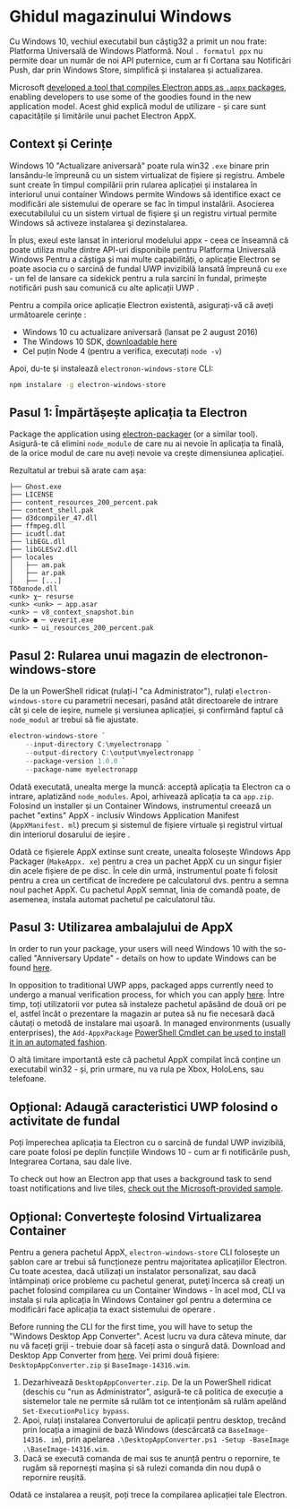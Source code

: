# Ghidul magazinului Windows

Cu Windows 10, vechiul executabil bun câştig32 a primit un nou frate: Platforma Universală de Windows Platformă. Noul `. formatul ppx` nu permite doar un număr de noi API puternice, cum ar fi Cortana sau Notificări Push, dar prin Windows Store, simplifică și instalarea și actualizarea.

Microsoft [developed a tool that compiles Electron apps as `.appx` packages][electron-windows-store], enabling developers to use some of the goodies found in the new application model. Acest ghid explică modul de utilizare - și care sunt capacitățile și limitările unui pachet Electron AppX.

## Context și Cerințe

Windows 10 "Actualizare aniversară" poate rula win32 `.exe` binare prin lansându-le împreună cu un sistem virtualizat de fișiere și registru. Ambele sunt create în timpul compilării prin rularea aplicației și instalarea în interiorul unui container Windows permite Windows să identifice exact ce modificări ale sistemului de operare se fac în timpul instalării. Asocierea executabilului cu un sistem virtual de fişiere şi un registru virtual permite Windows să activeze instalarea şi dezinstalarea.

În plus, exeul este lansat în interiorul modelului appx - ceea ce înseamnă că poate utiliza multe dintre API-uri disponibile pentru Platforma Universală Windows Pentru a câștiga și mai multe capabilități, o aplicație Electron se poate asocia cu o sarcină de fundal UWP invizibilă lansată împreună cu `exe` - un fel de lansare ca sidekick pentru a rula sarcini în fundal, primește notificări push sau comunică cu alte aplicații UWP .

Pentru a compila orice aplicație Electron existentă, asigurați-vă că aveți următoarele cerințe :

* Windows 10 cu actualizare aniversară (lansat pe 2 august 2016)
* The Windows 10 SDK, [downloadable here][windows-sdk]
* Cel puțin Node 4 (pentru a verifica, executați `node -v`)

Apoi, du-te și instalează `electronon-windows-store` CLI:

```sh
npm instalare -g electron-windows-store
```

## Pasul 1: Împărtășește aplicația ta Electron

Package the application using [electron-packager][electron-packager] (or a similar tool). Asigură-te că elimini `node_module` de care nu ai nevoie în aplicația ta finală, de la orice modul de care nu aveți nevoie va crește dimensiunea aplicației.

Rezultatul ar trebui să arate cam așa:

```plaintext
├── Ghost.exe
├── LICENSE
├── content_resources_200_percent.pak
├── content_shell.pak
├── d3dcompiler_47.dll
├── ffmpeg.dll
├── icudtl.dat
├── libEGL.dll
├── libGLESv2.dll
├── locales
│   ├── am.pak
│   ├── ar.pak
│   ├── [...]
Τδδαnode.dll
<unk> χ─ resurse
<unk> <unk> ─ app.asar
<unk> ─ v8_context_snapshot.bin
<unk> ● ─ veveriț.exe
<unk> ─ ui_resources_200_percent.pak
```

## Pasul 2: Rularea unui magazin de electronon-windows-store

De la un PowerShell ridicat (rulați-l "ca Administrator"), rulați `electron-windows-store` cu parametrii necesari, pasând atât directoarele de intrare cât și cele de ieșire, numele și versiunea aplicației, și confirmând faptul că `node_modul` ar trebui să fie ajustate.

```powershell
electron-windows-store `
    --input-directory C:\myelectronapp `
    --output-directory C:\output\myelectronapp `
    --package-version 1.0.0 `
    --package-name myelectronapp
```

Odată executată, unealta merge la muncă: acceptă aplicația ta Electron ca o intrare, aplatizând `node_modules`. Apoi, arhivează aplicația ta ca `app.zip`. Folosind un installer și un Container Windows, instrumentul creează un pachet "extins" AppX - inclusiv Windows Application Manifest (`AppXManifest. ml`) precum și sistemul de fișiere virtuale și registrul virtual din interiorul dosarului de ieșire .

Odată ce fișierele AppX extinse sunt create, unealta folosește Windows App Packager (`MakeAppx. xe`) pentru a crea un pachet AppX cu un singur fișier din acele fișiere de pe disc. În cele din urmă, instrumentul poate fi folosit pentru a crea un certificat de încredere pe calculatorul dvs. pentru a semna noul pachet AppX. Cu pachetul AppX semnat, linia de comandă poate, de asemenea, instala automat pachetul pe calculatorul tău.

## Pasul 3: Utilizarea ambalajului de AppX

In order to run your package, your users will need Windows 10 with the so-called "Anniversary Update" - details on how to update Windows can be found [here][how-to-update].

In opposition to traditional UWP apps, packaged apps currently need to undergo a manual verification process, for which you can apply [here][centennial-campaigns]. Între timp, toți utilizatorii vor putea să instaleze pachetul apăsând de două ori pe el, astfel încât o prezentare la magazin ar putea să nu fie necesară dacă căutați o metodă de instalare mai ușoară. In managed environments (usually enterprises), the `Add-AppxPackage` [PowerShell Cmdlet can be used to install it in an automated fashion][add-appxpackage].

O altă limitare importantă este că pachetul AppX compilat încă conține un executabil win32 - și, prin urmare, nu va rula pe Xbox, HoloLens, sau telefoane.

## Opțional: Adaugă caracteristici UWP folosind o activitate de fundal
Poți împerechea aplicația ta Electron cu o sarcină de fundal UWP invizibilă, care poate folosi pe deplin funcțiile Windows 10 - cum ar fi notificările push, Integrarea Cortana, sau dale live.

To check out how an Electron app that uses a background task to send toast notifications and live tiles, [check out the Microsoft-provided sample][background-task].

## Opțional: Convertește folosind Virtualizarea Container

Pentru a genera pachetul AppX, `electron-windows-store` CLI folosește un șablon care ar trebui să funcționeze pentru majoritatea aplicațiilor Electron. Cu toate acestea, dacă utilizați un instalator personalizat, sau dacă întâmpinați orice probleme cu pachetul generat, puteţi încerca să creaţi un pachet folosind compilarea cu un Container Windows - în acel mod, CLI va instala și rula aplicația în Windows Container gol pentru a determina ce modificări face aplicația ta exact sistemului de operare .

Before running the CLI for the first time, you will have to setup the "Windows Desktop App Converter". Acest lucru va dura câteva minute, dar nu vă faceți griji - trebuie doar să faceți asta o singură dată. Download and Desktop App Converter from [here][app-converter]. Vei primi două fișiere: `DesktopAppConverter.zip` și `BaseImage-14316.wim`.

1. Dezarhivează `DesktopAppConverter.zip`. De la un PowerShell ridicat (deschis cu "run as Administrator", asigură-te că politica de execuție a sistemelor tale ne permite să rulăm tot ce intenționăm să rulăm apelând `Set-ExecutionPolicy bypass`.
2. Apoi, rulați instalarea Convertorului de aplicații pentru desktop, trecând prin locația a imaginii de bază Windows (descărcată ca `BaseImage-14316. im`), prin apelarea `.\DesktopAppConverter.ps1 -Setup -BaseImage .\BaseImage-14316.wim`.
3. Dacă se execută comanda de mai sus te anunță pentru o repornire, te rugăm să repornești mașina și să rulezi comanda din nou după o repornire reușită.

Odată ce instalarea a reușit, poți trece la compilarea aplicației tale Electron.

[windows-sdk]: https://developer.microsoft.com/en-us/windows/downloads/windows-10-sdk
[app-converter]: https://docs.microsoft.com/en-us/windows/uwp/porting/desktop-to-uwp-run-desktop-app-converter
[add-appxpackage]: https://technet.microsoft.com/en-us/library/hh856048.aspx
[electron-packager]: https://github.com/electron/electron-packager
[electron-windows-store]: https://github.com/catalystcode/electron-windows-store
[background-task]: https://github.com/felixrieseberg/electron-uwp-background
[centennial-campaigns]: https://developer.microsoft.com/en-us/windows/projects/campaigns/desktop-bridge
[how-to-update]: https://blogs.windows.com/windowsexperience/2016/08/02/how-to-get-the-windows-10-anniversary-update
